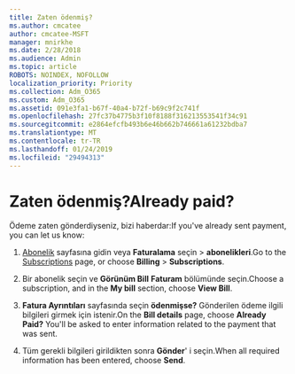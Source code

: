 ```yaml
---
title: Zaten ödenmiş?
ms.author: cmcatee
author: cmcatee-MSFT
manager: mnirkhe
ms.date: 2/28/2018
ms.audience: Admin
ms.topic: article
ROBOTS: NOINDEX, NOFOLLOW
localization_priority: Priority
ms.collection: Adm_O365
ms.custom: Adm_O365
ms.assetid: 091e3fa1-b67f-40a4-b72f-b69c9f2c741f
ms.openlocfilehash: 27fc37b4775b3f10f8188f316213553541f34c91
ms.sourcegitcommit: e2864efcfb493b6e46b662b746661a61232bdba7
ms.translationtype: MT
ms.contentlocale: tr-TR
ms.lasthandoff: 01/24/2019
ms.locfileid: "29494313"
---
```

# <a name="already-paid"></a><span data-ttu-id="6845e-102">Zaten ödenmiş?</span><span class="sxs-lookup"><span data-stu-id="6845e-102">Already paid?</span></span>

<span data-ttu-id="6845e-103">Ödeme zaten gönderdiyseniz, bizi haberdar:</span><span class="sxs-lookup"><span data-stu-id="6845e-103">If you've already sent payment, you can let us know:</span></span>
  
1. <span data-ttu-id="6845e-104">[Abonelik](https://go.microsoft.com/fwlink/p/?linkid=842054) sayfasına gidin veya **Faturalama** seçin \> **abonelikleri**.</span><span class="sxs-lookup"><span data-stu-id="6845e-104">Go to the [Subscriptions](https://go.microsoft.com/fwlink/p/?linkid=842054) page, or choose **Billing** \> **Subscriptions**.</span></span>
    
2. <span data-ttu-id="6845e-105">Bir abonelik seçin ve **Görünüm Bill** **Faturam** bölümünde seçin.</span><span class="sxs-lookup"><span data-stu-id="6845e-105">Choose a subscription, and in the **My bill** section, choose **View Bill**.</span></span>
    
3. <span data-ttu-id="6845e-p101">**Fatura Ayrıntıları** sayfasında seçin **ödenmişse?** Gönderilen ödeme ilgili bilgileri girmek için istenir.</span><span class="sxs-lookup"><span data-stu-id="6845e-p101">On the **Bill details** page, choose **Already Paid?** You'll be asked to enter information related to the payment that was sent.</span></span> 
    
4. <span data-ttu-id="6845e-108">Tüm gerekli bilgileri girildikten sonra **Gönder**' i seçin.</span><span class="sxs-lookup"><span data-stu-id="6845e-108">When all required information has been entered, choose **Send**.</span></span>
    

